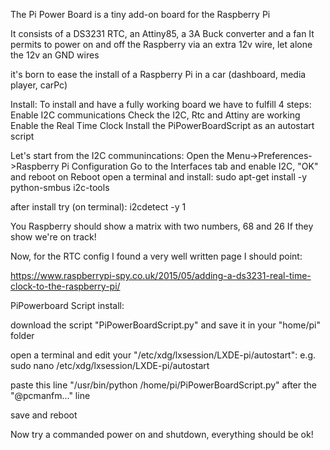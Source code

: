 The Pi Power Board is a tiny add-on board for the Raspberry Pi

It consists of a DS3231 RTC, an Attiny85, a 3A Buck converter and a fan
It permits to power on and off the Raspberry via an extra 12v wire, let alone the 12v an GND wires

it's born to ease the install of a Raspberry Pi in a car (dashboard, media player, carPc)


Install:
To install and have a fully working board we have to fulfill 4 steps:
Enable I2C communications
Check the I2C, Rtc and Attiny are working
Enable the Real Time Clock
Install the PiPowerBoardScript as an autostart script

Let's start from the I2C communincations:
Open the Menu->Preferences->Raspberry Pi Configuration
Go to the Interfaces tab and enable I2C, "OK" and reboot
on Reboot open a terminal and install:
sudo apt-get install -y python-smbus i2c-tools

after install try (on terminal):
i2cdetect -y 1

You Raspberry should show a matrix with two numbers, 68 and 26 
If they show we're on track!

Now, for the RTC config I found a very well written page I should point:

https://www.raspberrypi-spy.co.uk/2015/05/adding-a-ds3231-real-time-clock-to-the-raspberry-pi/


PiPowerboard Script install:

download the script "PiPowerBoardScript.py"
and save it in your "home/pi" folder

open a terminal and edit your "/etc/xdg/lxsession/LXDE-pi/autostart":
e.g.
sudo nano /etc/xdg/lxsession/LXDE-pi/autostart

paste this line "/usr/bin/python /home/pi/PiPowerBoardScript.py"
after the "@pcmanfm..." line

save and reboot

Now try a commanded power on and shutdown, everything should be ok!
